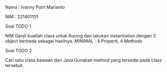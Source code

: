 Nama : Ivanny Putri Marianto

NIM : 221401101



Soal TODO 1

NIM Ganjil buatlah class untuk Kucing dan lakukan instantiation dengan 3 object berbeda sebagai hasilnya. 
MINIMAL : 4 Properti, 4 Methods

Soal TODO 2

Cari satu class bawaan dari Java
Gunakan method yang tersedia pada class tersebut. 
